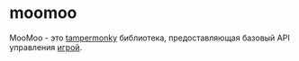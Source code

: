 # moomoo
MooMoo - это [tampermonky](http://tampermonkey.net/) библиотека, предоставляющая базовый API управления [игрой](http://moomoo.io/).